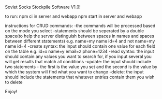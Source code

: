 Soviet Socks Stockpile Software V1.0!

to run:
npm ci in server and webapp
npm start in server and webapp

instructions for CRUD commands:
-the commands will be processed based on the mode you select
-statements should be seperated by a double space(to help the server distinguish between spaces in names and spaces between different statements) e.g. name=my name  id=4 and not name=my name id=4
-create syntax: the input should contain one value for each field on the table e.g. id=x  name=y  email=z  phone=1234
-read syntax: the input should contain any values you want to search for, if you input several you will get results that match all conditions
-update: the input should include two statements - the first is the value you set and the second is the value by which the system will find what you want to change
-delete: the input should include the statements that whatever entries contain them you wish to delete

Enjoy!
